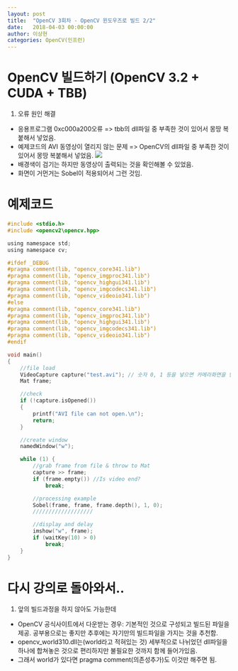 ```yaml
---
layout: post
title:  "OpenCV 3회차 - OpenCV 윈도우즈로 빌드 2/2"
date:   2018-04-03 00:00:00
author: 이상현
categories: OpenCV(인프런)
---
```


# OpenCV 빌드하기 (OpenCV 3.2 + CUDA + TBB)
1. 오류 원인 해결
- 응용프로그램 0xc000a200오류 => tbb의 dll파일 중 부족한 것이 있어서 몽땅 복붙해서 넣었음.
- 예제코드의 AVI 동영상이 열리지 않는 문제 => OpenCV의 dll파일 중 부족한 것이 있어서 몽땅 복붙해서 넣었음.
<img src="{{ site.baseurl }}/assets/postImages/20180403/avi.jpg"> <br>
- 배경색이 검기는 하지만 동영상이 출력되는 것을 확인해볼 수 있었음.
- 화면이 거먼거는 Sobel이 적용되어서 그런 것임.

# 예제코드

```c
#include <stdio.h>
#include <opencv2\opencv.hpp>

using namespace std;
using namespace cv;

#ifdef _DEBUG
#pragma comment(lib, "opencv_core341.lib")
#pragma comment(lib, "opencv_imgproc341.lib")
#pragma comment(lib, "opencv_highgui341.lib")
#pragma comment(lib, "opencv_imgcodecs341.lib")
#pragma comment(lib, "opencv_videoio341.lib")
#else
#pragma comment(lib, "opencv_core341.lib")
#pragma comment(lib, "opencv_imgproc341.lib")
#pragma comment(lib, "opencv_highgui341.lib")
#pragma comment(lib, "opencv_imgcodecs341.lib")
#pragma comment(lib, "opencv_videoio341.lib")
#endif

void main()
{
	//file load
	VideoCapture capture("test.avi"); // 숫자 0, 1 등을 넣으면 카메라화면을 받아옴.
	Mat frame;

	//check
	if (!capture.isOpened())
	{
		printf("AVI file can not open.\n");
		return;
	}

	//create window
	namedWindow("w");

	while (1) {
		//grab frame from file & throw to Mat
		capture >> frame;
		if (frame.empty()) //Is video end?
			break;

		//processing example
		Sobel(frame, frame, frame.depth(), 1, 0);
		///////////////////

		//display and delay
		imshow("w", frame);
		if (waitKey(10) > 0)
			break;
	}
}
```

# 다시 강의로 돌아와서..
1. 앞의 빌드과정을 하지 않아도 가능한데
- OpenCV 공식사이트에서 다운받는 경우: 기본적인 것으로 구성되고 빌드된 파일을 제공. 공부용으로는 좋지만 추후에는 자기만의 빌드파일을 가지는 것을 추천함.
- opencv_world310.dll는(world라고 적혀있는 것) 세부적으로 나뉘었던 dll파일을 하나에 합쳐놓은 것으로 편리하지만 불필요한 것까지 함께 들어가있음.
- 그래서 world가 있다면 pragma comment(의존성추가)도 이것만 해주면 됨.
